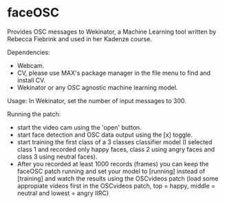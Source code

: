 # faceOSC

Provides OSC messages to Wekinator, a Machine Learning tool written by Rebecca Fiebrink and used in her Kadenze course.

Dependencies:
- Webcam.
- CV, please use MAX's package manager in the file menu to find and install CV.
- Wekinator or any OSC agnostic machine learning model.

Usage:
In Wekinator, set the number of input messages to 300.

Running the patch:
- start the video cam using the 'open' button.
- start face detection and OSC data output using the [x] toggle.
- start training the first class of a 3 classes classifier model (I selected class 1 and recorded only happy faces, class 2 using angry faces and class 3 using neutral faces). 
- After you recorded at least 1000 records (frames) you can keep the faceOSC patch running and set your model to [running] instead of [training] and watch the results using the OSCvideos patch (load some appropiate videos first in the OSCvideos patch, top = happy, middle = neutral and lowest = angry IIRC)


